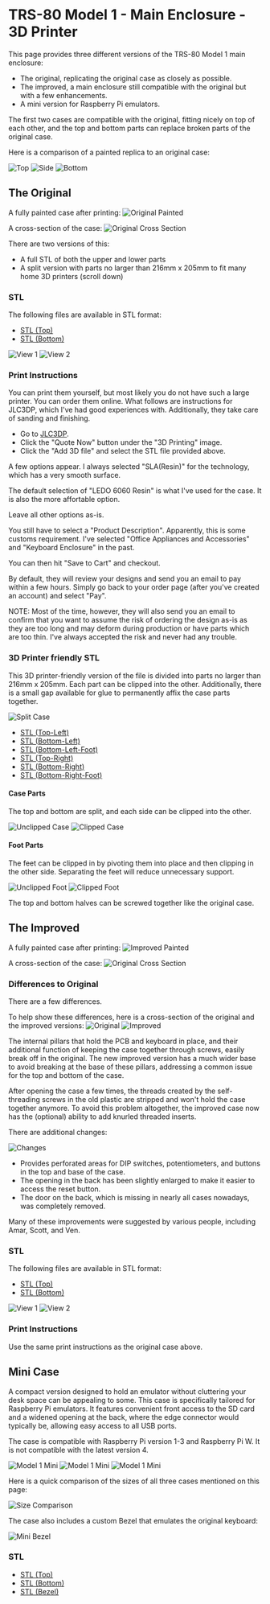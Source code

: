 # TRS-80 Model 1 - Main Enclosure - 3D Printer

This page provides three different versions of the TRS-80 Model 1 main enclosure:

- The original, replicating the original case as closely as possible.
- The improved, a main enclosure still compatible with the original but with a few enhancements.
- A mini version for Raspberry Pi emulators.

The first two cases are compatible with the original, fitting nicely on top of each other, and the top and bottom parts can replace broken parts of the original case.

Here is a comparison of a painted replica to an original case:

![Top](Images/Comparison_Top.png)
![Side](Images/Comparison_Side.png)
![Bottom](Images/Comparison_Bottom.png)

## The Original

A fully painted case after printing:
![Original Painted](Images/Original_Painted.png)

A cross-section of the case:
![Original Cross Section](Images/Original_Section_Angle.png)

There are two versions of this:

- A full STL of both the upper and lower parts
- A split version with parts no larger than 216mm x 205mm to fit many home 3D printers (scroll down)

### STL

The following files are available in STL format:

- [STL (Top)](Original_Top.stl)
- [STL (Bottom)](Original_Bottom.stl)

![View 1](Images/Original_Front.png)
![View 2](Images/Original_Back.png)

### Print Instructions

You can print them yourself, but most likely you do not have such a large printer. You can order them online. What follows are instructions for JLC3DP, which I've had good experiences with. Additionally, they take care of sanding and finishing.

- Go to [JLC3DP](https://www.jlcpcb.com).
- Click the "Quote Now" button under the "3D Printing" image.
- Click the "Add 3D file" and select the STL file provided above.

A few options appear. I always selected "SLA(Resin)" for the technology, which has a very smooth surface.

The default selection of "LEDO 6060 Resin" is what I've used for the case. It is also the more affortable option.

Leave all other options as-is.

You still have to select a "Product Description". Apparently, this is some customs requirement. I've selected "Office Appliances and Accessories" and "Keyboard Enclosure" in the past.

You can then hit "Save to Cart" and checkout.

By default, they will review your designs and send you an email to pay within a few hours. Simply go back to your order page (after you've created an account) and select "Pay".

NOTE: Most of the time, however, they will also send you an email to confirm that you want to assume the risk of ordering the design as-is as they are too long and may deform during production or have parts which are too thin. I've always accepted the risk and never had any trouble.

### 3D Printer friendly STL

This 3D printer-friendly version of the file is divided into parts no larger than 216mm x 205mm. Each part can be clipped into the other. Additionally, there is a small gap available for glue to permanently affix the case parts together.

![Split Case](Images/Split_Model.png)

- [STL (Top-Left)](Top_Left.stl)
- [STL (Bottom-Left)](Bottom_Left.stl)
- [STL (Bottom-Left-Foot)](Bottom_Left_Foot.stl)
- [STL (Top-Right)](Top_Right.stl)
- [STL (Bottom-Right)](Bottom_Right.stl)
- [STL (Bottom-Right-Foot)](Bottom_Right_Foot.stl)

#### Case Parts

The top and bottom are split, and each side can be clipped into the other.

![Unclipped Case](Images/Case_Clipped_Off.png)
![Clipped Case](Images/Case_Clipped_In.png)

#### Foot Parts

The feet can be clipped in by pivoting them into place and then clipping in the other side. Separating the feet will reduce unnecessary support.

![Unclipped Foot](Images/Foot_Clipped_Off.png)
![Clipped Foot](Images/Foot_Clipped_In.png)

The top and bottom halves can be screwed together like the original case. 

## The Improved

A fully painted case after printing:
![Improved Painted](Images/Improved_Painted.png)

A cross-section of the case:
![Original Cross Section](Images/Improved_Section_Angle.png)

### Differences to Original

There are a few differences.

To help show these differences, here is a cross-section of the original and the improved versions:
![Original](Images/Original_Section_Side.png)
![Improved](Images/Improved_Section_Side.png)

The internal pillars that hold the PCB and keyboard in place, and their additional function of keeping the case together through screws, easily break off in the original. The new improved version has a much wider base to avoid breaking at the base of these pillars, addressing a common issue for the top and bottom of the case.

After opening the case a few times, the threads created by the self-threading screws in the old plastic are stripped and won't hold the case together anymore. To avoid this problem altogether, the improved case now has the (optional) ability to add knurled threaded inserts.

There are additional changes:

![Changes](Images/Improved_Changes.png)

- Provides perforated areas for DIP switches, potentiometers, and buttons in the top and base of the case.
- The opening in the back has been slightly enlarged to make it easier to access the reset button.
- The door on the back, which is missing in nearly all cases nowadays, was completely removed.

Many of these improvements were suggested by various people, including Amar, Scott, and Ven.

### STL

The following files are available in STL format:

- [STL (Top)](Improved_Top.stl)
- [STL (Bottom)](Improved_Bottom.stl)

![View 1](Images/Improved_Front.png)
![View 2](Images/Improved_Back.png)

### Print Instructions

Use the same print instructions as the original case above.

## Mini Case

A compact version designed to hold an emulator without cluttering your desk space can be appealing to some. This case is specifically tailored for Raspberry Pi emulators. It features convenient front access to the SD card and a widened opening at the back, where the edge connector would typically be, allowing easy access to all USB ports.

The case is compatible with Raspberry Pi version 1-3 and Raspberry Pi W. It is not compatible with the latest version 4.

![Model 1 Mini](Images/Mini_Front.png)
![Model 1 Mini](Images/Mini_Back.png)
![Model 1 Mini](Images/Mini_Bottom.png)

Here is a quick comparison of the sizes of all three cases mentioned on this page:

![Size Comparison](Images/Comparison.png)

The case also includes a custom Bezel that emulates the original keyboard:

![Mini Bezel](Images/Bezel_Keyboard_Mini.png)

### STL

- [STL (Top)](Top_Mini.stl)
- [STL (Bottom)](Bottom_Mini.stl)
- [STL (Bezel)](Bezel_Alpha_Original_Keys_Mini.stl)
